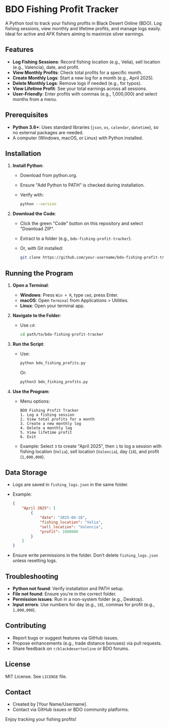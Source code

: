 # BDO Fishing Profit Tracker

A Python tool to track your fishing profits in Black Desert Online (BDO). Log fishing sessions, view monthly and lifetime profits, and manage logs easily. Ideal for active and AFK fishers aiming to maximize silver earnings.

## Features

- **Log Fishing Sessions**: Record fishing location (e.g., Velia), sell location (e.g., Valencia), date, and profit.
- **View Monthly Profits**: Check total profits for a specific month.
- **Create Monthly Logs**: Start a new log for a month (e.g., April 2025).
- **Delete Monthly Logs**: Remove logs if needed (e.g., for typos).
- **View Lifetime Profit**: See your total earnings across all sessions.
- **User-Friendly**: Enter profits with commas (e.g., 1,000,000) and select months from a menu.

## Prerequisites

- **Python 3.6+**: Uses standard libraries (`json`, `os`, `calendar`, `datetime`), so no external packages are needed.
- A computer (Windows, macOS, or Linux) with Python installed.

## Installation

1. **Install Python**:

   - Download from python.org.
   - Ensure "Add Python to PATH" is checked during installation.
   - Verify with:

     ```bash
     python --version
     ```

2. **Download the Code**:

   - Click the green "Code" button on this repository and select "Download ZIP".
   - Extract to a folder (e.g., `bdo-fishing-profit-tracker`).
   - Or, with Git installed:

     ```bash
     git clone https://github.com/your-username/bdo-fishing-profit-tracker.git
     ```

## Running the Program

1. **Open a Terminal**:

   - **Windows**: Press `Win + R`, type `cmd`, press Enter.
   - **macOS**: Open `Terminal` from Applications &gt; Utilities.
   - **Linux**: Open your terminal app.

2. **Navigate to the Folder**:

   - Use `cd`:

     ```bash
     cd path/to/bdo-fishing-profit-tracker
     ```

3. **Run the Script**:

   - Use:

     ```bash
     python bdo_fishing_profits.py
     ```

     Or:

     ```bash
     python3 bdo_fishing_profits.py
     ```

4. **Use the Program**:

   - Menu options:

     ```
     BDO Fishing Profit Tracker
     1. Log a fishing session
     2. View total profits for a month
     3. Create a new monthly log
     4. Delete a monthly log
     5. View lifetime profit
     6. Exit
     ```
   - Example: Select `3` to create "April 2025", then `1` to log a session with fishing location (`Velia`), sell location (`Valencia`), day (`18`), and profit (`1,000,000`).

## Data Storage

- Logs are saved in `fishing_logs.json` in the same folder.
- Example:

  ```json
  {
      "April 2025": [
          {
              "date": "2025-04-18",
              "fishing_location": "Velia",
              "sell_location": "Valencia",
              "profit": 1000000
          }
      ]
  }
  ```
- Ensure write permissions in the folder. Don’t delete `fishing_logs.json` unless resetting logs.

## Troubleshooting

- **Python not found**: Verify installation and PATH setup.
- **File not found**: Ensure you’re in the correct folder.
- **Permission issues**: Run in a non-system folder (e.g., Desktop).
- **Input errors**: Use numbers for day (e.g., `18`), commas for profit (e.g., `1,000,000`).

## Contributing

- Report bugs or suggest features via GitHub issues.
- Propose enhancements (e.g., trade distance bonuses) via pull requests.
- Share feedback on `r/blackdesertonline` or BDO forums.

## License

MIT License. See `LICENSE` file.

## Contact

- Created by \[Your Name/Username\].
- Contact via GitHub issues or BDO community platforms.

Enjoy tracking your fishing profits!